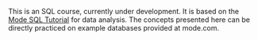 This is an SQL course, currently under development. It is based on the [Mode SQL Tutorial](https://mode.com/sql-tutorial) for data analysis. The concepts presented here can be directly practiced on example databases provided at mode.com.